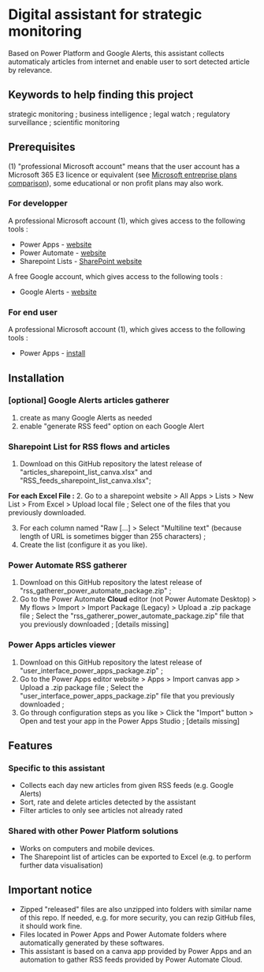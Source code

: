 # Digital assistant for strategic monitoring
Based on Power Platform and Google Alerts, this assistant collects automaticaly articles from internet and enable user to sort detected article by relevance.

## Keywords to help finding this project

strategic monitoring ; business intelligence ; legal watch ; regulatory surveillance ; scientific monitoring

## Prerequisites

(1) "professional Microsoft account" means that the user account has a Microsoft 365 E3 licence or equivalent (see [Microsoft entreprise plans comparison](https://www.microsoft.com/microsoft-365/compare-microsoft-365-enterprise-plans)), some educational or non profit plans may also work.

### For developper

A professional Microsoft account (1), which gives access to the following tools :
* Power Apps - [website](https://make.powerapps.com)
* Power Automate - [website](https://emea.flow.microsoft.com)
* Sharepoint Lists - [SharePoint website](https://www.microsoft.com/microsoft-365/sharepoint/collaboration)

A free Google account, which gives access to the following tools :
* Google Alerts - [website](https://www.google.com/alerts)

### For end user

A professional Microsoft account (1), which gives access to the following tools :
* Power Apps - [install](https://powerapps.microsoft.com/downloads/)

## Installation

### [optional] Google Alerts articles gatherer

1. create as many Google Alerts as needed
2. enable "generate RSS feed" option on each Google Alert

### Sharepoint List for RSS flows and articles

1. Download on this GitHub repository the latest release of "articles_sharepoint_list_canva.xlsx" and "RSS_feeds_sharepoint_list_canva.xlsx";

**For each Excel File :**
2. Go to a sharepoint website > All Apps > Lists > New List > From Excel > Upload local file ;
Select one of the files that you previously downloaded.

3. For each column named "Raw [...] > Select "Multiline text" (because length of URL is sometimes bigger than 255 characters) ;
4. Create the list (configure it as you like).

### Power Automate RSS gatherer

1. Download on this GitHub repository the latest release of "rss_gatherer_power_automate_package.zip" ;
2. Go to the Power Automate **Cloud** editor (not Power Automate Desktop) > My flows > Import > Import Package (Legacy) > Upload a .zip package file ;
Select the "rss_gatherer_power_automate_package.zip" file that you previously downloaded ;
[details missing]

### Power Apps articles viewer

1. Download on this GitHub repository the latest release of "user_interface_power_apps_package.zip" ;
2. Go to the Power Apps editor website > Apps > Import canvas app > Upload a .zip package file ;
Select the "user_interface_power_apps_package.zip" file that you previously downloaded ;
3. Go through configuration steps as you like > Click the "Import" button > Open and test your app in the Power Apps Studio ;
[details missing]

## Features

### Specific to this assistant

* Collects each day new articles from given RSS feeds (e.g. Google Alerts)
* Sort, rate and delete articles detected by the assistant
* Filter articles to only see articles not already rated

### Shared with other Power Platform solutions

* Works on computers and mobile devices.
* The Sharepoint list of articles can be exported to Excel (e.g. to perform further data visualisation)

## Important notice

* Zipped "released" files are also unzipped into folders with similar name of this repo. If needed, e.g. for more security, you can rezip GitHub files, it should work fine.
* Files located in Power Apps and Power Automate folders where automatically generated by these softwares.
* This assistant is based on a canva app provided by Power Apps and an automation to gather RSS feeds provided by Power Automate Cloud.
